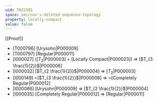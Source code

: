 ```yaml
---
uid: T022595
space: smirnov's-deleted-sequence-topology
property: locally-compact
value: false
---
```

[[Proof]]

* [T000796] [Urysohn|P000009]
* [T000797] [Regular|P000011]
* [I000027] ([$T_2$|P000003] + [Locally Compact|P000023]) => [$T_{3 \frac{1}{2}}$|P000006]
* [I000032] [$T_{2 \frac{1}{2}}$|P000004] => [$T_2$|P000003]
* [I000149] ~[$T_{3 \frac{1}{2}}$|P000006] => ~[Completely Regular|P000012]
* [I000086] [Urysohn|P000009] => [$T_{2 \frac{1}{2}}$|P000004]
* [I000035] [Completely Regular|P000012] => [Regular|P000011]

